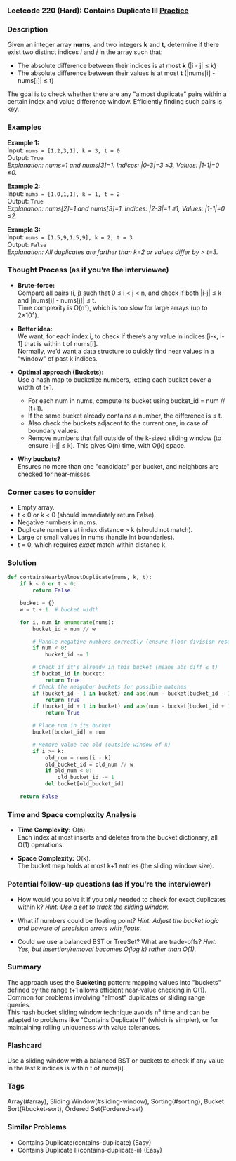### Leetcode 220 (Hard): Contains Duplicate III [Practice](https://leetcode.com/problems/contains-duplicate-iii)

### Description  
Given an integer array **nums**, and two integers **k** and **t**, determine if there exist two distinct indices *i* and *j* in the array such that:
- The absolute difference between their indices is at most **k** (|i - j| ≤ k)
- The absolute difference between their values is at most **t** (|nums[i] - nums[j]| ≤ t)

The goal is to check whether there are any "almost duplicate" pairs within a certain index and value difference window. Efficiently finding such pairs is key.

### Examples  

**Example 1:**  
Input: `nums = [1,2,3,1], k = 3, t = 0`  
Output: `True`  
*Explanation: nums=1 and nums[3]=1. Indices: |0-3|=3 ≤3, Values: |1-1|=0 ≤0.*

**Example 2:**  
Input: `nums = [1,0,1,1], k = 1, t = 2`  
Output: `True`  
*Explanation: nums[2]=1 and nums[3]=1. Indices: |2-3|=1 ≤1, Values: |1-1|=0 ≤2.*

**Example 3:**  
Input: `nums = [1,5,9,1,5,9], k = 2, t = 3`  
Output: `False`  
*Explanation: All duplicates are farther than k=2 or values differ by > t=3.*

### Thought Process (as if you’re the interviewee)  
- **Brute-force:**  
  Compare all pairs (i, j) such that 0 ≤ i < j < n, and check if both |i-j| ≤ k and |nums[i] - nums[j]| ≤ t.  
  Time complexity is O(n²), which is too slow for large arrays (up to 2×10⁴).

- **Better idea:**  
  We want, for each index i, to check if there’s any value in indices [i-k, i-1] that is within t of nums[i].  
  Normally, we’d want a data structure to quickly find near values in a "window" of past k indices.

- **Optimal approach (Buckets):**  
  Use a hash map to bucketize numbers, letting each bucket cover a width of t+1.  
  - For each num in nums, compute its bucket using bucket_id = num // (t+1).
  - If the same bucket already contains a number, the difference is ≤ t.
  - Also check the buckets adjacent to the current one, in case of boundary values.
  - Remove numbers that fall outside of the k-sized sliding window (to ensure |i-j| ≤ k).
  This gives O(n) time, with O(k) space.

- **Why buckets?**  
  Ensures no more than one "candidate" per bucket, and neighbors are checked for near-misses.

### Corner cases to consider  
- Empty array.
- t < 0 or k < 0 (should immediately return False).
- Negative numbers in nums.
- Duplicate numbers at index distance > k (should not match).
- Large or small values in nums (handle int boundaries).
- t = 0, which requires *exact* match within distance k.

### Solution

```python
def containsNearbyAlmostDuplicate(nums, k, t):
    if k < 0 or t < 0:
        return False

    bucket = {}
    w = t + 1  # bucket width

    for i, num in enumerate(nums):
        bucket_id = num // w

        # Handle negative numbers correctly (ensure floor division result for negatives)
        if num < 0:
            bucket_id -= 1

        # Check if it's already in this bucket (means abs diff ≤ t)
        if bucket_id in bucket:
            return True
        # Check the neighbor buckets for possible matches
        if (bucket_id - 1 in bucket) and abs(num - bucket[bucket_id - 1]) < w:
            return True
        if (bucket_id + 1 in bucket) and abs(num - bucket[bucket_id + 1]) < w:
            return True

        # Place num in its bucket
        bucket[bucket_id] = num

        # Remove value too old (outside window of k)
        if i >= k:
            old_num = nums[i - k]
            old_bucket_id = old_num // w
            if old_num < 0:
                old_bucket_id -= 1
            del bucket[old_bucket_id]

    return False
```

### Time and Space complexity Analysis  

- **Time Complexity:** O(n).  
  Each index at most inserts and deletes from the bucket dictionary, all O(1) operations.

- **Space Complexity:** O(k).  
  The bucket map holds at most k+1 entries (the sliding window size).

### Potential follow-up questions (as if you’re the interviewer)  

- How would you solve it if you only needed to check for exact duplicates within k?
  *Hint: Use a set to track the sliding window.*

- What if numbers could be floating point?
  *Hint: Adjust the bucket logic and beware of precision errors with floats.*

- Could we use a balanced BST or TreeSet? What are trade-offs?
  *Hint: Yes, but insertion/removal becomes O(log k) rather than O(1).*

### Summary
The approach uses the **Bucketing** pattern: mapping values into "buckets" defined by the range t+1 allows efficient near-value checking in O(1).  
Common for problems involving "almost" duplicates or sliding range queries.  
This hash bucket sliding window technique avoids n² time and can be adapted to problems like "Contains Duplicate II" (which is simpler), or for maintaining rolling uniqueness with value tolerances.


### Flashcard
Use a sliding window with a balanced BST or buckets to check if any value in the last k indices is within t of nums[i].

### Tags
Array(#array), Sliding Window(#sliding-window), Sorting(#sorting), Bucket Sort(#bucket-sort), Ordered Set(#ordered-set)

### Similar Problems
- Contains Duplicate(contains-duplicate) (Easy)
- Contains Duplicate II(contains-duplicate-ii) (Easy)
